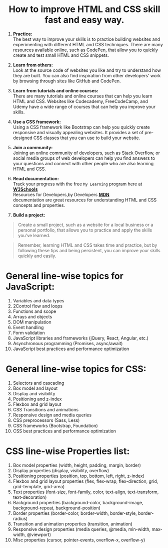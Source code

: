 <h1 align="center"> How to improve HTML and CSS skill fast and easy way.</h1>

1. **Practice:** <br> 
The best way to improve your skills is to practice building websites and experimenting with different HTML and CSS techniques. There are many resources available online, such as CodePen, that allow you to quickly create and test small HTML and CSS snippets.

2. **Learn from others:** <br> 
Look at the source code of websites you like and try to understand how they are built. You can also find inspiration from other developers' work by browsing through sites like GitHub and CodePen.

3. **Learn from tutorials and online courses:** <br> 
There are many tutorials and online courses that can help you learn HTML and CSS. Websites like Codecademy, FreeCodeCamp, and Udemy have a wide range of courses that can help you improve your skills.

4. **Use a CSS framework:** <br> 
Using a CSS framework like Bootstrap can help you quickly create responsive and visually appealing websites. It provides a set of pre-designed CSS classes that you can use to build your website.

5. **Join a community:** <br> 
Joining an online community of developers, such as Stack Overflow, or social media groups of web developers can help you find answers to your questions and connect with other people who are also learning HTML and CSS.

6. **Read documentation:** <br>
Track your progress with the free `My Learning` program here at **[W3Schools](https://www.w3schools.com)** <br> 
Resources for Developers,by Developers **[MDN](https://developer.mozilla.org/en-US/docs/Web/HTML)** <br> 
documentation are great resources for understanding HTML and CSS concepts and properties.

7. **Build a project:** <br> 
>   Create a small project, such as a website for a local business or a personal portfolio, that allows you to practice and apply the skills you've learned.

>   Remember, learning HTML and CSS takes time and practice, but by following these tips and being persistent, you can improve your skills quickly and easily.

# General line-wise topics for JavaScript:

1.  Variables and data types 
2.  2Control flow and loops
3.  Functions and scope
4.  Arrays and objects
5.  DOM manipulation
6.  Event handling
7.  Form validation
8.  JavaScript libraries and frameworks (jQuery, React, Angular, etc.)
9.  Asynchronous programming (Promises, async/await)
10. JavaScript best practices and performance optimization

# General line-wise topics for CSS:

1.  Selectors and cascading
2.  Box model and layout
3.  Display and visibility
4.  Positioning and z-index
5.  Flexbox and grid layout
6.  CSS Transitions and animations
7.  Responsive design and media queries
8.  CSS preprocessors (Sass, Less)
9.  CSS frameworks (Bootstrap, Foundation)
10. CSS best practices and performance optimization

# CSS line-wise Properties list:

1.  Box model properties (width, height, padding, margin, border)
2.  Display properties (display, visibility, overflow)
3.  Positioning properties (position, top, bottom, left, right, z-index)
4.  Flexbox and grid layout properties (flex, flex-wrap, flex-direction, grid, grid-template, grid-area)
5.  Text properties (font-size, font-family, color, text-align, text-transform, text-decoration)
6.  Background properties (background-color, background-image, background-repeat, background-position)
7.  Border properties (border-color, border-width, border-style, border-radius)
8.  Transition and animation properties (transition, animation)
9.  Responsive design properties (media queries, @media, min-width, max-width, @viewport)
10. Misc properties (cursor, pointer-events, overflow-x, overflow-y)

